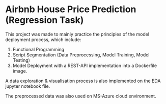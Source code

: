 # Airbnb House Price Prediction (Regression Task)

This project was made to mainly practice the principles of the model deployment process, which include:

1. Functional Programming
2. Script Segmentation (Data Preprocessing, Model Training, Model Testing)
3. Model Deployment with a REST-API implementation into a Dockerfile image.


A data exploration & visualisation process is also implemented on the EDA jupyter notebook file.

The preprocessed data was also used on MS-Azure cloud environment. 
